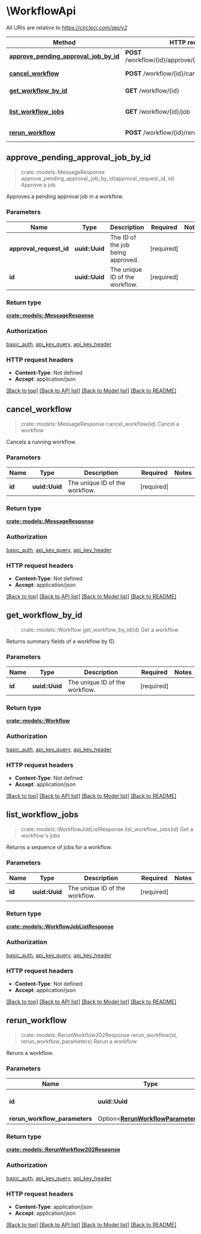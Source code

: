 # \WorkflowApi

All URIs are relative to *https://circleci.com/api/v2*

Method | HTTP request | Description
------------- | ------------- | -------------
[**approve_pending_approval_job_by_id**](WorkflowApi.md#approve_pending_approval_job_by_id) | **POST** /workflow/{id}/approve/{approval_request_id} | Approve a job
[**cancel_workflow**](WorkflowApi.md#cancel_workflow) | **POST** /workflow/{id}/cancel | Cancel a workflow
[**get_workflow_by_id**](WorkflowApi.md#get_workflow_by_id) | **GET** /workflow/{id} | Get a workflow
[**list_workflow_jobs**](WorkflowApi.md#list_workflow_jobs) | **GET** /workflow/{id}/job | Get a workflow's jobs
[**rerun_workflow**](WorkflowApi.md#rerun_workflow) | **POST** /workflow/{id}/rerun | Rerun a workflow



## approve_pending_approval_job_by_id

> crate::models::MessageResponse approve_pending_approval_job_by_id(approval_request_id, id)
Approve a job

Approves a pending approval job in a workflow.

### Parameters


Name | Type | Description  | Required | Notes
------------- | ------------- | ------------- | ------------- | -------------
**approval_request_id** | **uuid::Uuid** | The ID of the job being approved. | [required] |
**id** | **uuid::Uuid** | The unique ID of the workflow. | [required] |

### Return type

[**crate::models::MessageResponse**](MessageResponse.md)

### Authorization

[basic_auth](../README.md#basic_auth), [api_key_query](../README.md#api_key_query), [api_key_header](../README.md#api_key_header)

### HTTP request headers

- **Content-Type**: Not defined
- **Accept**: application/json

[[Back to top]](#) [[Back to API list]](../README.md#documentation-for-api-endpoints) [[Back to Model list]](../README.md#documentation-for-models) [[Back to README]](../README.md)


## cancel_workflow

> crate::models::MessageResponse cancel_workflow(id)
Cancel a workflow

Cancels a running workflow.

### Parameters


Name | Type | Description  | Required | Notes
------------- | ------------- | ------------- | ------------- | -------------
**id** | **uuid::Uuid** | The unique ID of the workflow. | [required] |

### Return type

[**crate::models::MessageResponse**](MessageResponse.md)

### Authorization

[basic_auth](../README.md#basic_auth), [api_key_query](../README.md#api_key_query), [api_key_header](../README.md#api_key_header)

### HTTP request headers

- **Content-Type**: Not defined
- **Accept**: application/json

[[Back to top]](#) [[Back to API list]](../README.md#documentation-for-api-endpoints) [[Back to Model list]](../README.md#documentation-for-models) [[Back to README]](../README.md)


## get_workflow_by_id

> crate::models::Workflow get_workflow_by_id(id)
Get a workflow

Returns summary fields of a workflow by ID.

### Parameters


Name | Type | Description  | Required | Notes
------------- | ------------- | ------------- | ------------- | -------------
**id** | **uuid::Uuid** | The unique ID of the workflow. | [required] |

### Return type

[**crate::models::Workflow**](Workflow.md)

### Authorization

[basic_auth](../README.md#basic_auth), [api_key_query](../README.md#api_key_query), [api_key_header](../README.md#api_key_header)

### HTTP request headers

- **Content-Type**: Not defined
- **Accept**: application/json

[[Back to top]](#) [[Back to API list]](../README.md#documentation-for-api-endpoints) [[Back to Model list]](../README.md#documentation-for-models) [[Back to README]](../README.md)


## list_workflow_jobs

> crate::models::WorkflowJobListResponse list_workflow_jobs(id)
Get a workflow's jobs

Returns a sequence of jobs for a workflow.

### Parameters


Name | Type | Description  | Required | Notes
------------- | ------------- | ------------- | ------------- | -------------
**id** | **uuid::Uuid** | The unique ID of the workflow. | [required] |

### Return type

[**crate::models::WorkflowJobListResponse**](WorkflowJobListResponse.md)

### Authorization

[basic_auth](../README.md#basic_auth), [api_key_query](../README.md#api_key_query), [api_key_header](../README.md#api_key_header)

### HTTP request headers

- **Content-Type**: Not defined
- **Accept**: application/json

[[Back to top]](#) [[Back to API list]](../README.md#documentation-for-api-endpoints) [[Back to Model list]](../README.md#documentation-for-models) [[Back to README]](../README.md)


## rerun_workflow

> crate::models::RerunWorkflow202Response rerun_workflow(id, rerun_workflow_parameters)
Rerun a workflow

Reruns a workflow.

### Parameters


Name | Type | Description  | Required | Notes
------------- | ------------- | ------------- | ------------- | -------------
**id** | **uuid::Uuid** | The unique ID of the workflow. | [required] |
**rerun_workflow_parameters** | Option<[**RerunWorkflowParameters**](RerunWorkflowParameters.md)> |  |  |

### Return type

[**crate::models::RerunWorkflow202Response**](rerunWorkflow_202_response.md)

### Authorization

[basic_auth](../README.md#basic_auth), [api_key_query](../README.md#api_key_query), [api_key_header](../README.md#api_key_header)

### HTTP request headers

- **Content-Type**: application/json
- **Accept**: application/json

[[Back to top]](#) [[Back to API list]](../README.md#documentation-for-api-endpoints) [[Back to Model list]](../README.md#documentation-for-models) [[Back to README]](../README.md)

